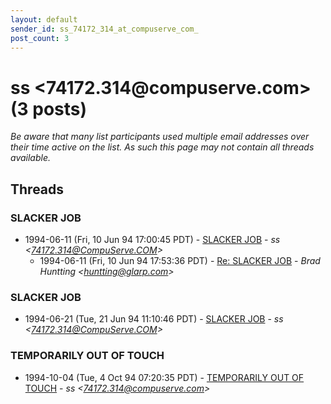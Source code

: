 ```yaml
---
layout: default
sender_id: ss_74172_314_at_compuserve_com_
post_count: 3
---
```


# ss <74172.314<span>@</span>compuserve.com> (3 posts)

_Be aware that many list participants used multiple email addresses over their time active on the list. As such this page may not contain all threads available._

## Threads

### SLACKER JOB
+ 1994-06-11 (Fri, 10 Jun 94 17:00:45 PDT) - [SLACKER JOB](/archive/1994/06/cb50f346b79a3cdb9992c23336d170e946ddc159722e33b0e1c98f5501fb056f) - _ss \<74172.314@CompuServe.COM\>_
  + 1994-06-11 (Fri, 10 Jun 94 17:53:36 PDT) - [Re: SLACKER JOB](/archive/1994/06/827d003fbaf483fb995b82af79f24bece32dccafa16145ccc4657d5113606263) - _Brad Huntting \<huntting@glarp.com\>_

### SLACKER JOB
+ 1994-06-21 (Tue, 21 Jun 94 11:10:46 PDT) - [SLACKER JOB](/archive/1994/06/1a4d998d9776755a08460434b1839d428c70156c84abb0c2b24f446f3c61ece1) - _ss \<74172.314@CompuServe.COM\>_

### TEMPORARILY OUT OF TOUCH
+ 1994-10-04 (Tue, 4 Oct 94 07:20:35 PDT) - [TEMPORARILY OUT OF TOUCH](/archive/1994/10/cfecddd9ec1a7ef876aff8103f5266ee7adc90383bdf9a69e358480552856f47) - _ss \<74172.314@compuserve.com\>_

